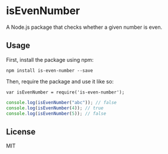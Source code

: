# isEvenNumber

A Node.js package that checks whether a given number is even.

## Usage

First, install the package using npm:

    npm install is-even-number --save

Then, require the package and use it like so:

    var isEvenNumber = require('is-even-number');

```javascript
console.log(isEvenNumber("abc")); // false
console.log(isEvenNumber(4)); // true
console.log(isEvenNumber(5)); // false
```

## License

MIT
